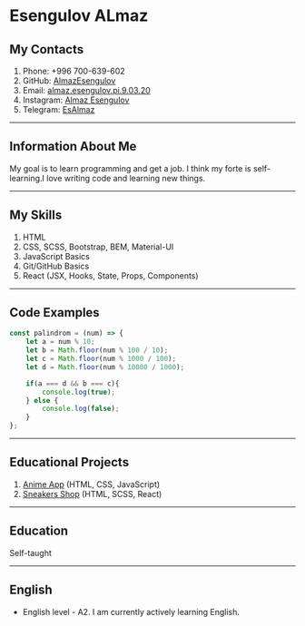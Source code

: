 # Esengulov ALmaz

## My Contacts

1. Phone: +996 700-639-602
2. GitHub: [AlmazEsengulov](https://github.com/EsengulovAlmaz)
3. Email: [almaz.esengulov.pi.9.03.20](almaz.esengulov.pi.9.03.20@gmail.com)
4. Instagram: [Almaz Esengulov](https://www.instagram.com/__esengulov_/)
5. Telegram: [EsAlmaz](https://t.me/EsAlmaz)



****


## Information About Me

My goal is to learn programming and get a job. I think my forte is self-learning.I love writing code and learning new things.



****


## My Skills

1. HTML 
2. CSS, SCSS, Bootstrap, BEM, Material-UI
3. JavaScript Basics
4. Git/GitHub Basics
5. React (JSX, Hooks, State, Props, Components)



*****


## Code Examples

```JavaScript
const palindrom = (num) => {
    let a = num % 10;
    let b = Math.floor(num % 100 / 10);
    let c = Math.floor(num % 1000 / 100);
    let d = Math.floor(num % 10000 / 1000);

    if(a === d && b === c){
        console.log(true);
    } else {
        console.log(false);
    }
};
```


****


## Educational Projects

1. [Anime App](https://github.com/EsengulovAlmaz/Anime-App) (HTML, CSS, JavaScript)
2. [Sneakers Shop](https://github.com/EsengulovAlmaz/react-sneakers) (HTML, SCSS, React)



****

## Education

Self-taught


****
## English
* English level - A2. I am currently actively learning English.